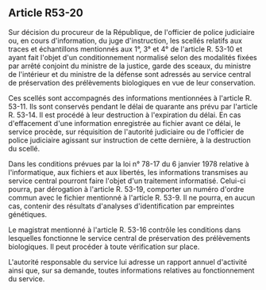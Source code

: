 Article R53-20
----
Sur décision du procureur de la République, de l'officier de police judiciaire
ou, en cours d'information, du juge d'instruction, les scellés relatifs aux
traces et échantillons mentionnés aux 1°, 3° et 4° de l'article R. 53-10 et
ayant fait l'objet d'un conditionnement normalisé selon des modalités fixées par
arrêté conjoint du ministre de la justice, garde des sceaux, du ministre de
l'intérieur et du ministre de la défense sont adressés au service central de
préservation des prélèvements biologiques en vue de leur conservation.

Ces scellés sont accompagnés des informations mentionnées à l'article R. 53-11.
Ils sont conservés pendant le délai de quarante ans prévu par l'article R.
53-14. Il est procédé à leur destruction à l'expiration du délai. En cas
d'effacement d'une information enregistrée au fichier avant ce délai, le service
procède, sur réquisition de l'autorité judiciaire ou de l'officier de police
judiciaire agissant sur instruction de cette dernière, à la destruction du
scellé.

Dans les conditions prévues par la loi n° 78-17 du 6 janvier 1978 relative à
l'informatique, aux fichiers et aux libertés, les informations transmises au
service central pourront faire l'objet d'un traitement informatisé. Celui-ci
pourra, par dérogation à l'article R. 53-19, comporter un numéro d'ordre commun
avec le fichier mentionné à l'article R. 53-9. Il ne pourra, en aucun cas,
contenir des résultats d'analyses d'identification par empreintes génétiques.

Le magistrat mentionné à l'article R. 53-16 contrôle les conditions dans
lesquelles fonctionne le service central de préservation des prélèvements
biologiques. Il peut procéder à toute vérification sur place.

L'autorité responsable du service lui adresse un rapport annuel d'activité ainsi
que, sur sa demande, toutes informations relatives au fonctionnement du service.
